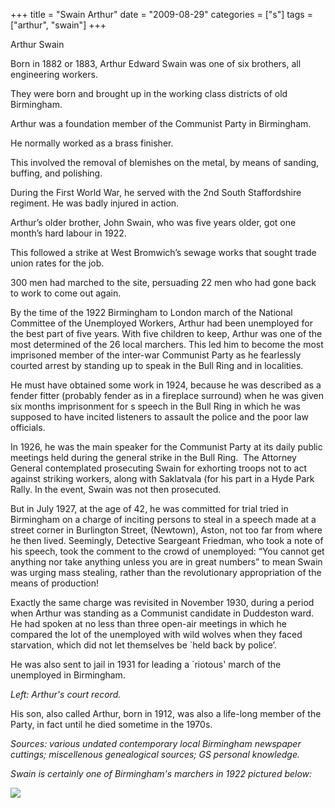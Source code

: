 +++
title = "Swain Arthur"
date = "2009-08-29"
categories = ["s"]
tags = ["arthur", "swain"]
+++

Arthur Swain

Born in 1882 or 1883, Arthur Edward Swain was one of six brothers, all engineering workers.

They were born and brought up in the working class districts of old Birmingham.

Arthur was a foundation member of the Communist Party in Birmingham.

He normally worked as a brass finisher.

This involved the removal of blemishes on the metal, by means of sanding, buffing, and polishing.

During the First World War, he served with the 2nd South Staffordshire regiment. He was badly injured in action.

Arthur’s older brother, John Swain, who was five years older, got one month’s hard labour in 1922.

This followed a strike at West Bromwich’s sewage works that sought trade union rates for the job.

300 men had marched to the site, persuading 22 men who had gone back to work to come out again.

By the time of the 1922 Birmingham to London march of the National Committee of the Unemployed Workers, Arthur had been unemployed for the best part of five years. With five children to keep, Arthur was one of the most determined of the 26 local marchers. This led him to become the most imprisoned member of the inter-war Communist Party as he fearlessly courted arrest by standing up to speak in the Bull Ring and in localities.

He must have obtained some work in 1924, because he was described as a fender fitter (probably fender as in a fireplace surround) when he was given six months imprisonment for s speech in the Bull Ring in which he was supposed to have incited listeners to assault the police and the poor law officials.

In 1926, he was the main speaker for the Communist Party at its daily public meetings held during the general strike in the Bull Ring.  The Attorney General contemplated prosecuting Swain for exhorting troops not to act against striking workers, along with Saklatvala (for his part in a Hyde Park Rally. In the event, Swain was not then prosecuted.

But in July 1927, at the age of 42, he was committed for trial tried in Birmingham on a charge of inciting persons to steal in a speech made at a street corner in Burlington Street, (Newtown), Aston, not too far from where he then lived. Seemingly, Detective Seargeant Friedman, who took a note of his speech, took the comment to the crowd of unemployed: “You cannot get anything nor take anything unless you are in great numbers” to mean Swain was urging mass stealing, rather than the revolutionary appropriation of the means of production!

Exactly the same charge was revisited in November 1930, during a period when Arthur was standing as a Communist candidate in Duddeston ward. He had spoken at no less than three open-air meetings in which he compared the lot of the unemployed with wild wolves when they faced starvation, which did not let themselves be \`held back by police’.

He was also sent to jail in 1931 for leading a \`riotous' march of the unemployed in Birmingham.  

_Left: Arthur's court record._

His son, also called Arthur, born in 1912, was also a life-long member of the Party, in fact until he died sometime in the 1970s.

_Sources: various undated contemporary local Birmingham newspaper cuttings; miscellenous genealogical sources; GS personal knowledge._

_Swain is certainly one of Birmingham's marchers in 1922 pictured below:_

![](http://79.170.40.183/grahamstevenson.me.uk/images/stories/swain%20arthur%201922_%2050%20PC%20RESIZEDjpg.jpg)
